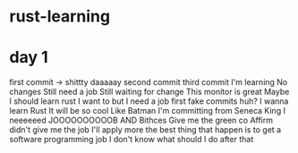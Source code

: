 # rust-learning
# day 1
first commit -> shittty daaaaay
second commit
third commit
I'm learning
No changes Still need a job
Still waiting for change
This monitor is great
Maybe I should learn rust
I want to but I need a job first
fake commits huh?
I wanna learn Rust
It will be so cool
Like Batman
I'm committing from Seneca King
I neeeeeed JOOOOOOOOOOB 
AND Bithces
Give me the green co
Affirm didn't give me the job
I'll apply more
the best thing that happen is to get a software programming job
I don't know what should I do after that
